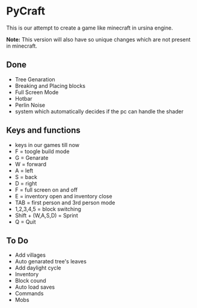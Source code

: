 
# PyCraft

This is our attempt to create a game like minecraft in ursina engine. 





  **Note:** This version will also have so unique changes which are not present in minecraft.

## Done

- Tree Genaration
- Breaking and Placing blocks
- Full Screen Mode
- Hotbar
- Perlin Noise
- system which automatically decides if the pc can handle the shader

## Keys and functions 

- keys in our games till now
- F = toogle build mode
- G = Genarate
- W = forward
- A = left 
- S = back
- D = right
- F = full screen on and off
- E = inventory open and inventory close
- TAB = first person and 3rd person mode
- 1,2,3,4,5 = block switching
- Shift + (W,A,S,D) = Sprint
- Q = Quit
  
## To Do

- Add villages
- Auto genarated tree's leaves
- Add daylight cycle
- Inventory
- Block cound
- Auto load saves
- Commands
- Mobs

